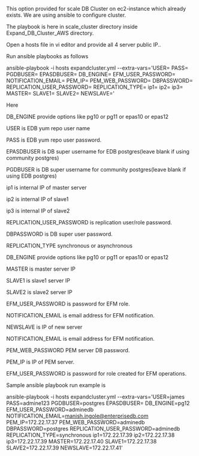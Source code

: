 This option provided for scale DB Cluster on ec2-instance which already exists. We are using ansible to configure cluster.

The playbook is here in scale_cluster directory inside Expand_DB_Cluster_AWS directory. 

Open a hosts file in vi editor and provide all 4 server public IP..


Run ansible playbooks as follows

ansible-playbook -i hosts expandcluster.yml --extra-vars='USER= PASS= PGDBUSER= EPASDBUSER= DB_ENGINE= EFM_USER_PASSWORD= NOTIFICATION_EMAIL= PEM_IP= PEM_WEB_PASSWORD= DBPASSWORD= REPLICATION_USER_PASSWORD= REPLICATION_TYPE= ip1= ip2= ip3= MASTER= SLAVE1= SLAVE2= NEWSLAVE='

Here

DB_ENGINE provide options like pg10 or pg11 or epas10 or epas12

USER is EDB yum repo user name

PASS is EDB yum repo user password.

EPASDBUSER is DB super username for EDB postgres(leave blank if using community postgres)

PGDBUSER is DB super username for community postgres(leave blank if using EDB postgres)

ip1 is internal IP of master server

ip2 is internal IP of slave1

ip3 is internal IP of slave2

REPLICATION_USER_PASSWORD is replication user/role password.

DBPASSWORD is DB super user password.

REPLICATION_TYPE synchronous or asynchronous

DB_ENGINE provide options like pg10 or pg11 or epas10 or epas12

MASTER is master server IP

SLAVE1 is slave1 server IP

SLAVE2 is slave2 server IP

EFM_USER_PASSWORD is password for EFM role.

NOTIFICATION_EMAIL is email address for EFM notification.

NEWSLAVE is  IP of new server

NOTIFICATION_EMAIL is email address for EFM notification.

PEM_WEB_PASSWORD PEM server DB password.

PEM_IP is IP of PEM server.

EFM_USER_PASSWORD is password for role created for EFM operations.


Sample ansible playbook run example is

ansible-playbook -i hosts expandcluster.yml --extra-vars='USER=james PASS=admine123 PGDBUSER=postgres EPASDBUSER= DB_ENGINE=pg12 EFM_USER_PASSWORD=adminedb NOTIFICATION_EMAIL=manish.ingole@enterprisedb.com PEM_IP=172.22.17.37 PEM_WEB_PASSWORD=adminedb DBPASSWORD=postgres REPLICATION_USER_PASSWORD=adminedb REPLICATION_TYPE=synchronous ip1=172.22.17.39 ip2=172.22.17.38 ip3=172.22.17.39 MASTER=172.22.17.40 SLAVE1=172.22.17.38 SLAVE2=172.22.17.39 NEWSLAVE=172.22.17.41'


 



